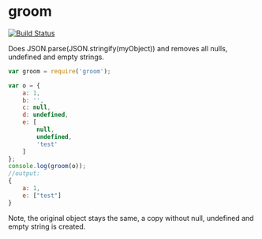 # groom
[![Build Status](https://travis-ci.org/e-conomic/groom.svg?branch=master)](https://travis-ci.org/e-conomic/groom)

Does JSON.parse(JSON.stringify(myObject)) and removes all nulls, undefined and empty strings.

```js
var groom = require('groom');

var o = {
	a: 1,
    b: '',
    c: null,
    d: undefined,
    e: [
    	null,
        undefined,
        'test'
    ]
};
console.log(groom(o));
//output:
{
	a: 1,
	e: ["test"]
}
```

Note, the original object stays the same, a copy without null, undefined and empty string is created.